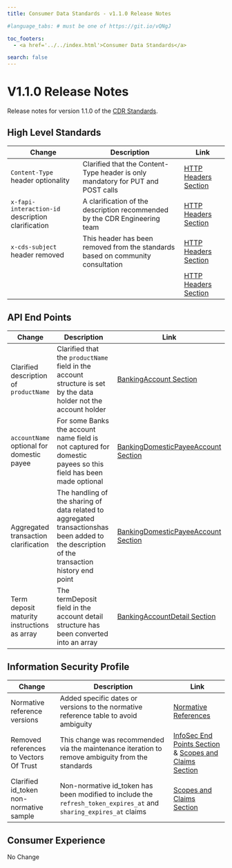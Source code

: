 ```yaml
---
title: Consumer Data Standards - v1.1.0 Release Notes

#language_tabs: # must be one of https://git.io/vQNgJ

toc_footers:
  - <a href='../../index.html'>Consumer Data Standards</a>

search: false
---
```


# V1.1.0 Release Notes
Release notes for version 1.1.0 of the [CDR Standards](../../index.html).

## High Level Standards
|Change|Description|Link|
|------|-----------|----|
|`Content-Type` header optionality|Clarified that the Content-Type header is only mandatory for PUT and POST calls|[HTTP Headers Section](../../index.html#http-headers)
|`x-fapi-interaction-id` description clarification|A clarification of the description recommended by the CDR Engineering team|[HTTP Headers Section](../../index.html#http-headers)
|`x-cds-subject` header removed| This header has been removed from the standards based on community consultation|[HTTP Headers Section](../../index.html#http-headers)
|||[HTTP Headers Section](../../index.html#http-headers)

## API End Points
|Change|Description|Link|
|------|-----------|----|
|Clarified description of `productName`|Clarified that the `productName` field in the account structure is set by the data holder not the account holder|[BankingAccount Section](../../index.html#schemabankingaccount)
|`accountName` optional for domestic payee|For some Banks the account name field is not captured for domestic payees so this field has been made optional|[BankingDomesticPayeeAccount Section](../../index.html#tocSbankingdomesticpayeeaccount)
|Aggregated transaction clarification|The handling of the sharing of data related to aggregated transactionshas been added to the description of the transaction history end point|[BankingDomesticPayeeAccount Section](../../index.html#get-transactions-for-account)
|Term deposit maturity instructions as array|The termDeposit field in the account detail structure has been converted into an array|[BankingAccountDetail Section](../../index.html#tocSbankingaccountdetail)

## Information Security Profile
|Change|Description|Link|
|------|-----------|----|
|Normative reference versions|Added specific dates or versions to the normative reference table to avoid ambiguity|[Normative References](../../index.html#normative-references)
|Removed references to Vectors Of Trust|This change was recommended via the maintenance iteration to remove ambiguity from the standards|[InfoSec End Points Section](../../index.html#end-points) & [Scopes and Claims Section](../../index.html#scopes-and-claims)
|Clarified id_token non-normative sample|Non-normative id_token has been modified to include the `refresh_token_expires_at` and `sharing_expires_at` claims|[Scopes and Claims Section](../../index.html#/#scopes-and-claims)

## Consumer Experience
No Change
